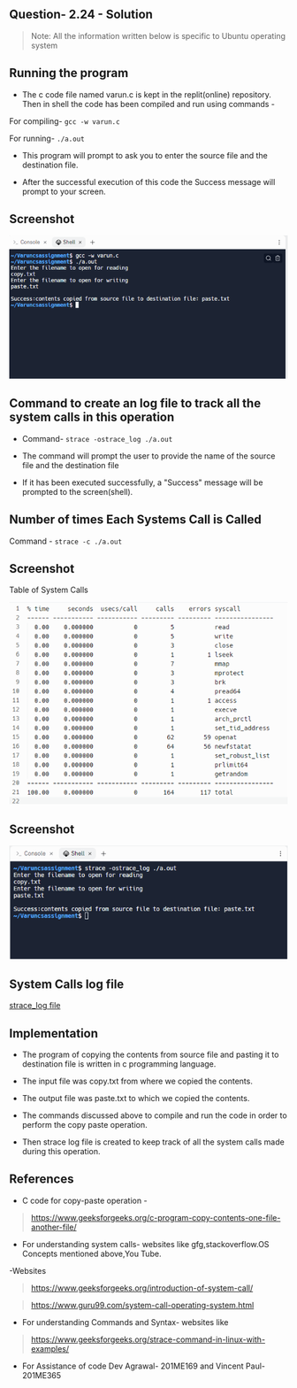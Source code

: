 ## Question- 2.24 - Solution

> Note: All the information written below is specific to Ubuntu operating system

## Running the program

- The c code file named varun.c is kept in the replit(online) repository. Then in shell the code has been compiled and run using commands -

For compiling- `gcc -w varun.c`

For running- `./a.out`

- This program will prompt to ask you to enter the source file and the destination file.

- After the successful execution of this code the Success message will prompt to your screen.

## Screenshot

![alt text](https://github.com/varun-tiwari1/CS252_Assignment/blob/master/Question-1/run_code_shell_image.png)

## Command to create an log file to track all the system calls in this operation

- Command- `strace -ostrace_log ./a.out`

- The command will prompt the user to provide the name of the source file and the destination file

- If it has been executed successfully, a "Success" message will be prompted to the screen(shell).

## Number of times Each Systems Call is Called

Command - `strace -c ./a.out`

## Screenshot

Table of System Calls

![alttext](https://github.com/varun-tiwari1/CS252_Assignment/blob/master/Question-1/System_calls_table.png)


## Screenshot

![alt text](https://github.com/varun-tiwari1/CS252_Assignment/blob/master/Question-1/strace_log_Execution.png)

## System Calls log file

[strace_log file](https://github.com/varun-tiwari1/CS252_Assignment/commit/8ac0816d127468581176d3f91b17075c09f82188)

## Implementation

- The program of copying the contents from source file and pasting it to destination file is written in c programming language.

- The input file was copy.txt from where we copied the contents.

- The output file was paste.txt to which we copied the contents.

- The commands discussed above to compile and run the code in order to perform the copy paste operation.

- Then strace log file is created to keep track of all the system calls made during this operation. 

## References

- C code for copy-paste operation -
> https://www.geeksforgeeks.org/c-program-copy-contents-one-file-another-file/

- For understanding system calls- websites like gfg,stackoverflow.OS Concepts mentioned above,You Tube.

-Websites

> https://www.geeksforgeeks.org/introduction-of-system-call/

>https://www.guru99.com/system-call-operating-system.html


- For understanding Commands and Syntax- websites like 
> https://www.geeksforgeeks.org/strace-command-in-linux-with-examples/

- For Assistance of code Dev Agrawal-
201ME169 and Vincent Paul- 201ME365
